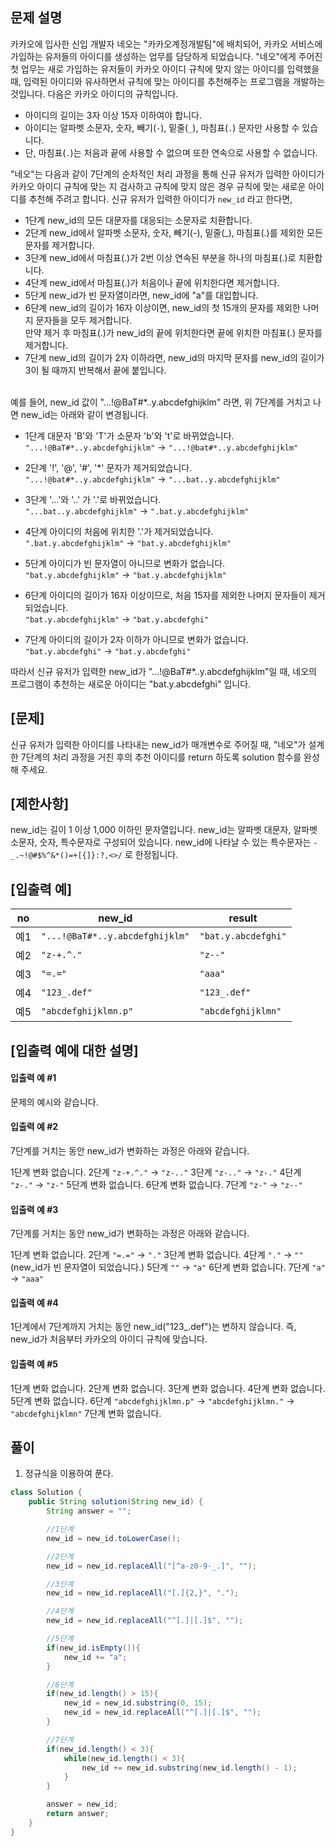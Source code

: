 ## 문제 설명
카카오에 입사한 신입 개발자 네오는 "카카오계정개발팀"에 배치되어, 카카오 서비스에 가입하는 유저들의 아이디를 생성하는 업무를 담당하게 되었습니다. "네오"에게 주어진 첫 업무는 새로 가입하는 유저들이 카카오 아이디 규칙에 맞지 않는 아이디를 입력했을 때, 입력된 아이디와 유사하면서 규칙에 맞는 아이디를 추천해주는 프로그램을 개발하는 것입니다.
다음은 카카오 아이디의 규칙입니다.

- 아이디의 길이는 3자 이상 15자 이하여야 합니다.
- 아이디는 알파벳 소문자, 숫자, 빼기(`-`), 밑줄(`_`), 마침표(`.`) 문자만 사용할 수 있습니다.
- 단, 마침표(`.`)는 처음과 끝에 사용할 수 없으며 또한 연속으로 사용할 수 없습니다.

"네오"는 다음과 같이 7단계의 순차적인 처리 과정을 통해 신규 유저가 입력한 아이디가 카카오 아이디 규칙에 맞는 지 검사하고 규칙에 맞지 않은 경우 규칙에 맞는 새로운 아이디를 추천해 주려고 합니다.
신규 유저가 입력한 아이디가 `new_id` 라고 한다면,

- 1단계 new_id의 모든 대문자를 대응되는 소문자로 치환합니다.
- 2단계 new_id에서 알파벳 소문자, 숫자, 빼기(-), 밑줄(_), 마침표(.)를 제외한 모든 문자를 제거합니다.     
- 3단계 new_id에서 마침표(.)가 2번 이상 연속된 부분을 하나의 마침표(.)로 치환합니다.   
- 4단계 new_id에서 마침표(.)가 처음이나 끝에 위치한다면 제거합니다.     
- 5단계 new_id가 빈 문자열이라면, new_id에 "a"를 대입합니다.      
- 6단계 new_id의 길이가 16자 이상이면, new_id의 첫 15개의 문자를 제외한 나머지 문자들을 모두 제거합니다.     
  만약 제거 후 마침표(.)가 new_id의 끝에 위치한다면 끝에 위치한 마침표(.) 문자를 제거합니다.         
- 7단계 new_id의 길이가 2자 이하라면, new_id의 마지막 문자를 new_id의 길이가 3이 될 때까지 반복해서 끝에 붙입니다.
<br><br/>

예를 들어, new_id 값이 "...!@BaT#*..y.abcdefghijklm" 라면, 위 7단계를 거치고 나면 new_id는 아래와 같이 변경됩니다.

- 1단계 대문자 'B'와 'T'가 소문자 'b'와 't'로 바뀌었습니다.       
`"...!@BaT#*..y.abcdefghijklm"` → `"...!@bat#*..y.abcdefghijklm"`

- 2단계 '!', '@', '#', '*' 문자가 제거되었습니다.     
`"...!@bat#*..y.abcdefghijklm"` → `"...bat..y.abcdefghijklm"`

- 3단계 '...'와 '..' 가 '.'로 바뀌었습니다.      
`"...bat..y.abcdefghijklm"` → `".bat.y.abcdefghijklm"`

- 4단계 아이디의 처음에 위치한 '.'가 제거되었습니다.        
`".bat.y.abcdefghijklm"` → `"bat.y.abcdefghijklm"`

- 5단계 아이디가 빈 문자열이 아니므로 변화가 없습니다.        
`"bat.y.abcdefghijklm"` → `"bat.y.abcdefghijklm"`

- 6단계 아이디의 길이가 16자 이상이므로, 처음 15자를 제외한 나머지 문자들이 제거되었습니다.         
`"bat.y.abcdefghijklm"` → `"bat.y.abcdefghi"`

- 7단계 아이디의 길이가 2자 이하가 아니므로 변화가 없습니다.        
`"bat.y.abcdefghi"` → `"bat.y.abcdefghi"`

따라서 신규 유저가 입력한 new_id가 "...!@BaT#*..y.abcdefghijklm"일 때, 네오의 프로그램이 추천하는 새로운 아이디는 "bat.y.abcdefghi" 입니다.

## [문제]

신규 유저가 입력한 아이디를 나타내는 new_id가 매개변수로 주어질 때, "네오"가 설계한 7단계의 처리 과정을 거친 후의 추천 아이디를 return 하도록 solution 함수를 완성해 주세요.

## [제한사항]

new_id는 길이 1 이상 1,000 이하인 문자열입니다.
new_id는 알파벳 대문자, 알파벳 소문자, 숫자, 특수문자로 구성되어 있습니다.
new_id에 나타날 수 있는 특수문자는 `-_.~!@#$%^&*()=+[{]}:?,<>/` 로 한정됩니다.

## [입출력 예]

|no|new_id|result|
|--|--|--|
|예1|`"...!@BaT#*..y.abcdefghijklm"`|`"bat.y.abcdefghi"`|
|예2|`"z-+.^."`|`"z--"`|
|예3|`"=.="`|`"aaa"`|
|예4|`"123_.def"`|`"123_.def"`|
|예5|`"abcdefghijklmn.p"`|`"abcdefghijklmn"`|

## [입출력 예에 대한 설명]

#### 입출력 예 #1
문제의 예시와 같습니다.

#### 입출력 예 #2
7단계를 거치는 동안 new_id가 변화하는 과정은 아래와 같습니다.

1단계 변화 없습니다.
2단계 `"z-+.^."` → `"z-.."`
3단계 `"z-.."` → `"z-."`
4단계 `"z-."` → `"z-"`
5단계 변화 없습니다.
6단계 변화 없습니다.
7단계 `"z-"` → `"z--"`

#### 입출력 예 #3
7단계를 거치는 동안 new_id가 변화하는 과정은 아래와 같습니다.

1단계 변화 없습니다.
2단계 `"=.="` → `"."`
3단계 변화 없습니다.
4단계 `"."` → `""` (new_id가 빈 문자열이 되었습니다.)
5단계 `""` → `"a"`
6단계 변화 없습니다.
7단계 `"a"` → `"aaa"`

#### 입출력 예 #4
1단계에서 7단계까지 거치는 동안 new_id("123_.def")는 변하지 않습니다. 즉, new_id가 처음부터 카카오의 아이디 규칙에 맞습니다.

#### 입출력 예 #5
1단계 변화 없습니다.
2단계 변화 없습니다.
3단계 변화 없습니다.
4단계 변화 없습니다.
5단계 변화 없습니다.
6단계 `"abcdefghijklmn.p"` → `"abcdefghijklmn."` → `"abcdefghijklmn"`
7단계 변화 없습니다.

## 풀이
1. 정규식을 이용하여 푼다.

```java
class Solution {
    public String solution(String new_id) {
        String answer = "";

        //1단계
        new_id = new_id.toLowerCase();

        //2단계
        new_id = new_id.replaceAll("[^a-z0-9-_.]", "");

        //3단계
        new_id = new_id.replaceAll("[.]{2,}", ".");

        //4단계
        new_id = new_id.replaceAll("^[.]|[.]$", "");

        //5단계
        if(new_id.isEmpty()){
            new_id += "a";
        }

        //6단계
        if(new_id.length() > 15){
            new_id = new_id.substring(0, 15);
            new_id = new_id.replaceAll("^[.]|[.]$", "");
        }

        //7단계
        if(new_id.length() < 3){
            while(new_id.length() < 3){
                new_id += new_id.substring(new_id.length() - 1);
            }
        }

        answer = new_id;
        return answer;
    }
}

